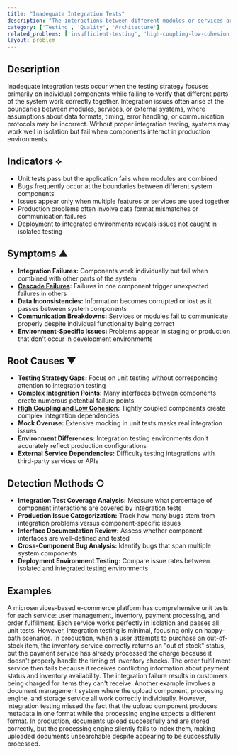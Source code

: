 ```yaml
---
title: "Inadequate Integration Tests"
description: "The interactions between different modules or services are not thoroughly tested, leading to integration failures."
category: ['Testing', 'Quality', 'Architecture']
related_problems: ['insufficient-testing', 'high-coupling-low-cohesion', 'cascade-failures']
layout: problem
---
```


## Description

Inadequate integration tests occur when the testing strategy focuses primarily on individual components while failing to verify that different parts of the system work correctly together. Integration issues often arise at the boundaries between modules, services, or external systems, where assumptions about data formats, timing, error handling, or communication protocols may be incorrect. Without proper integration testing, systems may work well in isolation but fail when components interact in production environments.

## Indicators ⟡
- Unit tests pass but the application fails when modules are combined
- Bugs frequently occur at the boundaries between different system components
- Issues appear only when multiple features or services are used together
- Production problems often involve data format mismatches or communication failures
- Deployment to integrated environments reveals issues not caught in isolated testing

## Symptoms ▲
- **Integration Failures:** Components work individually but fail when combined with other parts of the system
- **[Cascade Failures](cascade-failures.md):** Failures in one component trigger unexpected failures in others
- **Data Inconsistencies:** Information becomes corrupted or lost as it passes between system components
- **Communication Breakdowns:** Services or modules fail to communicate properly despite individual functionality being correct
- **Environment-Specific Issues:** Problems appear in staging or production that don't occur in development environments

## Root Causes ▼
- **Testing Strategy Gaps:** Focus on unit testing without corresponding attention to integration testing
- **Complex Integration Points:** Many interfaces between components create numerous potential failure points
- **[High Coupling and Low Cohesion](high-coupling-low-cohesion.md):** Tightly coupled components create complex integration dependencies
- **Mock Overuse:** Extensive mocking in unit tests masks real integration issues
- **Environment Differences:** Integration testing environments don't accurately reflect production configurations
- **External Service Dependencies:** Difficulty testing integrations with third-party services or APIs

## Detection Methods ○
- **Integration Test Coverage Analysis:** Measure what percentage of component interactions are covered by integration tests
- **Production Issue Categorization:** Track how many bugs stem from integration problems versus component-specific issues
- **Interface Documentation Review:** Assess whether component interfaces are well-defined and tested
- **Cross-Component Bug Analysis:** Identify bugs that span multiple system components
- **Deployment Environment Testing:** Compare issue rates between isolated and integrated testing environments

## Examples

A microservices-based e-commerce platform has comprehensive unit tests for each service: user management, inventory, payment processing, and order fulfillment. Each service works perfectly in isolation and passes all unit tests. However, integration testing is minimal, focusing only on happy-path scenarios. In production, when a user attempts to purchase an out-of-stock item, the inventory service correctly returns an "out of stock" status, but the payment service has already processed the charge because it doesn't properly handle the timing of inventory checks. The order fulfillment service then fails because it receives conflicting information about payment status and inventory availability. The integration failure results in customers being charged for items they can't receive. Another example involves a document management system where the upload component, processing engine, and storage service all work correctly individually. However, integration testing missed the fact that the upload component produces metadata in one format while the processing engine expects a different format. In production, documents upload successfully and are stored correctly, but the processing engine silently fails to index them, making uploaded documents unsearchable despite appearing to be successfully processed.